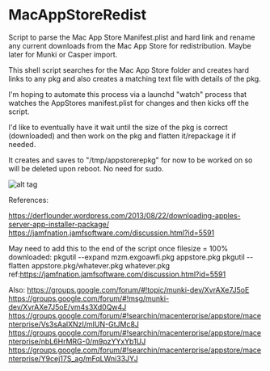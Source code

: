 # MacAppStoreRedist
Script to parse the Mac App Store Manifest.plist and hard link and rename any current downloads from the Mac App Store for redistribution. Maybe later for Munki or Casper import.

This shell script searches for the Mac App Store folder and creates hard links to any pkg and also creates a matching text file with details of the pkg.

I'm hoping to automate this process via a launchd "watch" process that watches the AppStores manifest.plist for changes and then kicks off the script.

I'd like to eventually have it wait until the size of the pkg is correct (downloaded) and then work on the pkg and flatten it/repackage it if needed.

It creates and saves to "/tmp/appstorerepkg" for now to be worked on so will be deleted upon reboot. 
No need for sudo.

![alt tag](http://i.imgur.com/DgxvpQk.png)

References:

https://derflounder.wordpress.com/2013/08/22/downloading-apples-server-app-installer-package/
https://jamfnation.jamfsoftware.com/discussion.html?id=5591

May need to add this to the end of the script once filesize = 100% downloaded:
pkgutil --expand mzm.exgoawfi.pkg appstore.pkg 
pkgutil --flatten appstore.pkg/whatever.pkg whatever.pkg 
ref:https://jamfnation.jamfsoftware.com/discussion.html?id=5591

Also:
https://groups.google.com/forum/#!topic/munki-dev/XvrAXe7J5oE
https://groups.google.com/forum/#!msg/munki-dev/XvrAXe7J5oE/vm4s3Xd0Qw4J
https://groups.google.com/forum/#!searchin/macenterprise/appstore/macenterprise/Vs3sAalXNzI/mIUN-GtJMc8J
https://groups.google.com/forum/#!searchin/macenterprise/appstore/macenterprise/nbL6HrMRG-0/m9pzYYxYb1UJ
https://groups.google.com/forum/#!searchin/macenterprise/appstore/macenterprise/Y9cej17S_ag/mFqLWni33JYJ
